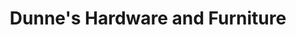 ---
title: "Dunne's Hardware and Furniture"
url: /abbeyleix/dunnes-hardware-and-furniture/
shop: hardware
---